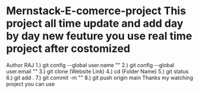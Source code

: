 # Mernstack-E-comerce-project    This project all time update and add day by day new feuture  you use real time project after costomized
Author  RAJ
1.) git config --global user.name ""
2.) git config --global user.email "" 
3.) git clone (Website Link)
4.) cd (Folder Name)
5.) git status
6.) git add .
7.) git commit -m ""
8.) git push origin main
Thanks my watching project you can use
